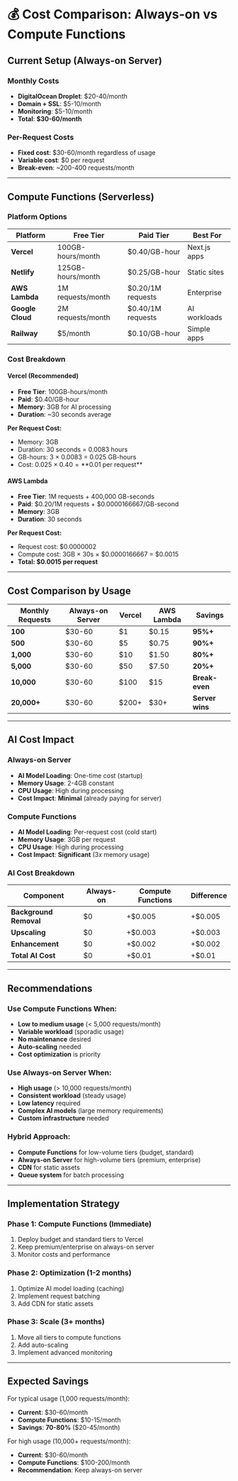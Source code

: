 # 💰 Cost Comparison: Always-on vs Compute Functions

## Current Setup (Always-on Server)

### Monthly Costs
- **DigitalOcean Droplet**: $20-40/month
- **Domain + SSL**: $5-10/month
- **Monitoring**: $5-10/month
- **Total**: **$30-60/month**

### Per-Request Costs
- **Fixed cost**: $30-60/month regardless of usage
- **Variable cost**: $0 per request
- **Break-even**: ~200-400 requests/month

---

## Compute Functions (Serverless)

### Platform Options

| Platform | Free Tier | Paid Tier | Best For |
|----------|-----------|-----------|----------|
| **Vercel** | 100GB-hours/month | $0.40/GB-hour | Next.js apps |
| **Netlify** | 125GB-hours/month | $0.25/GB-hour | Static sites |
| **AWS Lambda** | 1M requests/month | $0.20/1M requests | Enterprise |
| **Google Cloud** | 2M requests/month | $0.40/1M requests | AI workloads |
| **Railway** | $5/month | $0.10/GB-hour | Simple apps |

### Cost Breakdown

#### Vercel (Recommended)
- **Free Tier**: 100GB-hours/month
- **Paid**: $0.40/GB-hour
- **Memory**: 3GB for AI processing
- **Duration**: ~30 seconds average

**Per Request Cost:**
- Memory: 3GB
- Duration: 30 seconds = 0.0083 hours
- GB-hours: 3 × 0.0083 = 0.025 GB-hours
- Cost: 0.025 × $0.40 = **$0.01 per request**

#### AWS Lambda
- **Free Tier**: 1M requests + 400,000 GB-seconds
- **Paid**: $0.20/1M requests + $0.0000166667/GB-second
- **Memory**: 3GB
- **Duration**: 30 seconds

**Per Request Cost:**
- Request cost: $0.0000002
- Compute cost: 3GB × 30s × $0.0000166667 = $0.0015
- **Total: $0.0015 per request**

---

## Cost Comparison by Usage

| Monthly Requests | Always-on Server | Vercel | AWS Lambda | Savings |
|------------------|------------------|--------|------------|---------|
| **100** | $30-60 | $1 | $0.15 | **95%+** |
| **500** | $30-60 | $5 | $0.75 | **90%+** |
| **1,000** | $30-60 | $10 | $1.50 | **80%+** |
| **5,000** | $30-60 | $50 | $7.50 | **20%+** |
| **10,000** | $30-60 | $100 | $15 | **Break-even** |
| **20,000+** | $30-60 | $200+ | $30+ | **Server wins** |

---

## AI Cost Impact

### Always-on Server
- **AI Model Loading**: One-time cost (startup)
- **Memory Usage**: 2-4GB constant
- **CPU Usage**: High during processing
- **Cost Impact**: **Minimal** (already paying for server)

### Compute Functions
- **AI Model Loading**: Per-request cost (cold start)
- **Memory Usage**: 3GB per request
- **CPU Usage**: High during processing
- **Cost Impact**: **Significant** (3x memory usage)

### AI Cost Breakdown

| Component | Always-on | Compute Functions | Difference |
|-----------|-----------|-------------------|------------|
| **Background Removal** | $0 | +$0.005 | +$0.005 |
| **Upscaling** | $0 | +$0.003 | +$0.003 |
| **Enhancement** | $0 | +$0.002 | +$0.002 |
| **Total AI Cost** | $0 | +$0.01 | +$0.01 |

---

## Recommendations

### Use Compute Functions When:
- **Low to medium usage** (< 5,000 requests/month)
- **Variable workload** (sporadic usage)
- **No maintenance** desired
- **Auto-scaling** needed
- **Cost optimization** is priority

### Use Always-on Server When:
- **High usage** (> 10,000 requests/month)
- **Consistent workload** (steady usage)
- **Low latency** required
- **Complex AI models** (large memory requirements)
- **Custom infrastructure** needed

### Hybrid Approach:
- **Compute Functions** for low-volume tiers (budget, standard)
- **Always-on Server** for high-volume tiers (premium, enterprise)
- **CDN** for static assets
- **Queue system** for batch processing

---

## Implementation Strategy

### Phase 1: Compute Functions (Immediate)
1. Deploy budget and standard tiers to Vercel
2. Keep premium/enterprise on always-on server
3. Monitor costs and performance

### Phase 2: Optimization (1-2 months)
1. Optimize AI model loading (caching)
2. Implement request batching
3. Add CDN for static assets

### Phase 3: Scale (3+ months)
1. Move all tiers to compute functions
2. Add auto-scaling
3. Implement advanced monitoring

---

## Expected Savings

For typical usage (1,000 requests/month):
- **Current**: $30-60/month
- **Compute Functions**: $10-15/month
- **Savings**: **70-80%** ($20-45/month)

For high usage (10,000+ requests/month):
- **Current**: $30-60/month  
- **Compute Functions**: $100-200/month
- **Recommendation**: Keep always-on server
